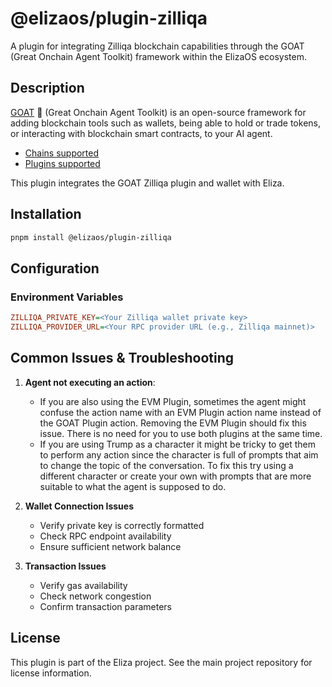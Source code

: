 # @elizaos/plugin-zilliqa

A plugin for integrating Zilliqa blockchain capabilities through the GOAT (Great Onchain Agent Toolkit) framework within the ElizaOS ecosystem.

## Description

[GOAT](https://ohmygoat.dev/) 🐐 (Great Onchain Agent Toolkit) is an open-source framework for adding blockchain tools such as wallets, being able to hold or trade tokens, or interacting with blockchain smart contracts, to your AI agent.

- [Chains supported](https://ohmygoat.dev/chains-wallets-plugins)
- [Plugins supported](https://ohmygoat.dev/chains-wallets-plugins)

This plugin integrates the GOAT Zilliqa plugin and wallet with Eliza.

## Installation

```bash
pnpm install @elizaos/plugin-zilliqa
```

## Configuration

### Environment Variables

```ini
ZILLIQA_PRIVATE_KEY=<Your Zilliqa wallet private key>
ZILLIQA_PROVIDER_URL=<Your RPC provider URL (e.g., Zilliqa mainnet)>
```

## Common Issues & Troubleshooting

1. **Agent not executing an action**:

    - If you are also using the EVM Plugin, sometimes the agent might confuse the action name with an EVM Plugin action name instead of the GOAT Plugin action. Removing the EVM Plugin should fix this issue. There is no need for you to use both plugins at the same time.
    - If you are using Trump as a character it might be tricky to get them to perform any action since the character is full of prompts that aim to change the topic of the conversation. To fix this try using a different character or create your own with prompts that are more suitable to what the agent is supposed to do.

2. **Wallet Connection Issues**

    - Verify private key is correctly formatted
    - Check RPC endpoint availability
    - Ensure sufficient network balance

3. **Transaction Issues**
    - Verify gas availability
    - Check network congestion
    - Confirm transaction parameters

## License

This plugin is part of the Eliza project. See the main project repository for license information.
